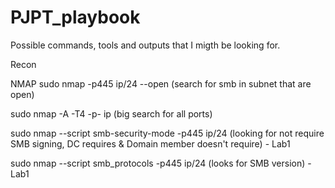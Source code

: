 # PJPT_playbook

Possible commands, tools and outputs that I migth be looking for.

Recon 

NMAP 
sudo nmap -p445 ip/24 --open  (search for smb in subnet that are open)

sudo nmap  -A -T4 -p- ip  (big search for all ports) 

sudo nmap --script smb-security-mode -p445 ip/24  (looking for not require SMB signing, DC requires & Domain member doesn't require) - Lab1

sudo nmap --script smb_protocols -p445 ip/24  (looks for SMB version) - Lab1
